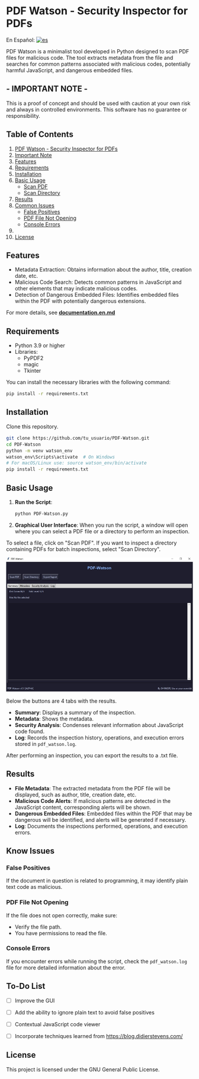 ﻿# PDF Watson - Security Inspector for PDFs

En Español: [![es](https://img.shields.io/badge/lang-es-yellow.svg)](README.es.MD)

PDF Watson is a minimalist tool developed in Python designed to scan PDF files for malicious code. The tool extracts metadata from the file and searches for common patterns associated with malicious codes, potentially harmful JavaScript, and dangerous embedded files.

## - IMPORTANT NOTE -
This is a proof of concept and should be used with caution at your own risk and always in controlled environments. This software has no guarantee or responsibility.

## Table of Contents

1. [PDF Watson - Security Inspector for PDFs](#pdf-watson---security-inspector-for-pdfs)
2. [Important Note](#--important-note--)
3. [Features](#features)
4. [Requirements](#requirements)
5. [Installation](#installation)
6. [Basic Usage](#basic-usage)
   - [Scan PDF](#scan-pdf)
   - [Scan Directory](#scan-directory)
7. [Results](#results)
8. [Common Issues](#common-issues)
   - [False Positives](#false-positives)
   - [PDF File Not Opening](#pdf-file-not-opening)
   - [Console Errors](#console-errors)
9. 
10. [License](#license)


## Features

- Metadata Extraction: Obtains information about the author, title, creation date, etc.
- Malicious Code Search: Detects common patterns in JavaScript and other elements that may indicate malicious codes.
- Detection of Dangerous Embedded Files: Identifies embedded files within the PDF with potentially dangerous extensions.

For more details, see [**documentation.en.md**](documentation.en.md)

## Requirements

- Python 3.9 or higher
- Libraries:
    - PyPDF2
    - magic
    - Tkinter

You can install the necessary libraries with the following command:

```bash
pip install -r requirements.txt
```

## Installation
Clone this repository.

```bash
git clone https://github.com/tu_usuario/PDF-Watson.git
cd PDF-Watson
python -m venv watson_env
watson_env\Scripts\activate  # On Windows
# For macOS/Linux use: source watson_env/bin/activate
pip install -r requirements.txt
```
## Basic Usage

1. **Run the Script**:
    ```bash
    python PDF-Watson.py
    ```
   
2. **Graphical User Interface**:
   When you run the script, a window will open where you can select a PDF file or a directory to perform an inspection.

To select a file, click on "Scan PDF". If you want to inspect a directory containing PDFs for batch inspections, select "Scan Directory".

![alt text](/images/main.jpg "Main Screen")

Below the buttons are 4 tabs with the results.
- **Summary**: Displays a summary of the inspection.
- **Metadata**: Shows the metadata.
- **Security Analysis**: Condenses relevant information about JavaScript code found.
- **Log**: Records the inspection history, operations, and execution errors stored in `pdf_watson.log`.

After performing an inspection, you can export the results to a .txt file.

## Results

- **File Metadata**: The extracted metadata from the PDF file will be displayed, such as author, title, creation date, etc.
- **Malicious Code Alerts**: If malicious patterns are detected in the JavaScript content, corresponding alerts will be shown.
- **Dangerous Embedded Files**: Embedded files within the PDF that may be dangerous will be identified, and alerts will be generated if necessary.
- **Log**: Documents the inspections performed, operations, and execution errors.

## Know Issues

### False Positives
If the document in question is related to programming, it may identify plain text code as malicious.

### PDF File Not Opening
If the file does not open correctly, make sure:
- Verify the file path.
- You have permissions to read the file.

### Console Errors
If you encounter errors while running the script, check the `pdf_watson.log` file for more detailed information about the error.

## To-Do List

- [ ] Improve the GUI
- [ ] Add the ability to ignore plain text to avoid false positives
- [ ] Contextual JavaScript code viewer
- [ ] Incorporate techniques learned from https://blog.didierstevens.com/


## License

This project is licensed under the GNU General Public License.